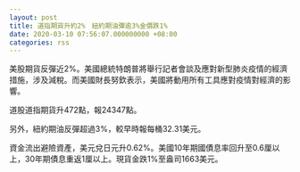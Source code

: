 ```yaml
---
layout: post
title: 道指期貨升約2%　紐約期油彈逾3%金價跌1%
date: 2020-03-10 07:56:07.000000000 +08:00
categories: rss
---
```


美股期貨反彈近2%。美國總統特朗普將舉行記者會談及應對新型肺炎疫情的經濟措施，涉及減稅。而美國財長努欽表示，美國將動用所有工具應對疫情對經濟的影響。

道股道指期貨升472點，報24347點。

另外，紐約期油反彈超過3%，較早時報每桶32.31美元。

資金流出避險資產，美元兌日元升0.62%。美國10年期國債息率回升至0.6厘以上，30年期債息重返1厘以上。現貨金跌1%至盎司1663美元。
